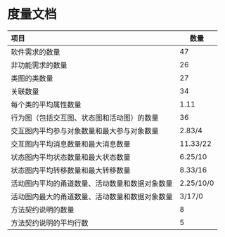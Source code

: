 # 度量文档

| 项目                                           | 数量      |
| :--------------------------------------------- | --------- |
| 软件需求的数量                                 | 47        |
| 非功能需求的数量                               | 26        |
| 类图的类数量                                   | 27        |
| 关联数量                                       | 34        |
| 每个类的平均属性数量                           | 1.11      |
| 行为图（包括交互图、状态图和活动图）的数量     | 36        |
| 交互图内平均参与对象数量和最大参与对象数量     | 2.83/4    |
| 交互图内平均消息数量和最大消息数量             | 11.33/22  |
| 状态图内平均状态数量和最大状态数量             | 6.25/10   |
| 状态图内平均转移数量和最大转移数量             | 8.33/16   |
| 活动图内平均的甬道数量、活动数量和数据对象数量 | 2.25/10/0 |
| 活动图内最大的甬道数量、活动数量和数据对象数量 | 3/17/0    |
| 方法契约说明的数量                             | 8         |
| 方法契约说明的平均行数                         | 5         |

